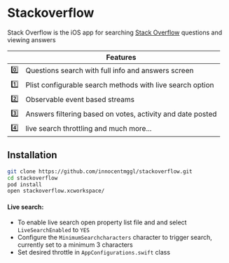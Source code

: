# Stackoverflow
Stack Overflow is the iOS app for searching [Stack Overflow](https://stackoverflow.com/) questions and viewing answers

|         | Features  |
----------|-----------------
:zero: | Questions search with full info and answers screen
:one: | Plist configurable search methods with live search option
:two: | Observable event based streams 
:three: | Answers filtering based on votes, activity and date posted
:four: | live search throttling and much more...

## Installation

```sh
git clone https://github.com/innocentmggl/stackoverflow.git
cd stackoverflow
pod install
open stackoverflow.xcworkspace/
```

#### Live search:

  - To enable live search open property list file and and select ```LiveSearchEnabled``` to `YES`
  - Configure the ```MinimumSearchcharacters``` character to trigger search, currently set to a minimum 3 characters
  - Set desired throttle in ```AppConfigurations.swift``` class
